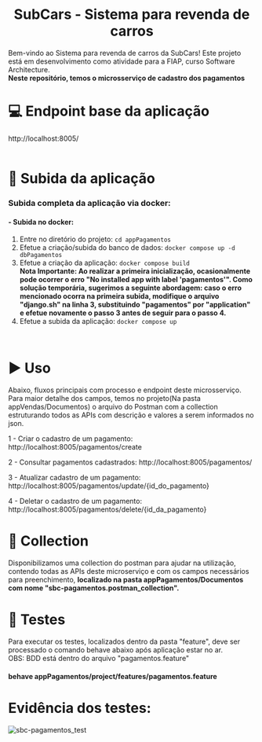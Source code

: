 <h1 align="center"> SubCars - Sistema para revenda de carros </h1>
Bem-vindo ao Sistema para revenda de carros da SubCars! Este projeto está em desenvolvimento como atividade para a FIAP, curso Software Architecture.	
<br/>
<b>Neste repositório, temos o microsserviço de cadastro dos pagamentos</b>

# :computer: Endpoint base da aplicação
http://localhost:8005/
<br/>
<br/>

# :hammer: Subida da aplicação
### Subida completa da aplicação via docker:

#### - Subida no docker:
1. Entre no diretório do projeto: `cd appPagamentos`
2. Efetue a criação/subida do banco de dados: `docker compose up -d dbPagamentos`
3. Efetue a criação da aplicação: `docker compose build`                                                                                                                                                                                                                                                     
      <b>Nota Importante:
      Ao realizar a primeira inicialização, ocasionalmente pode ocorrer o erro "No installed app with label 'pagamentos'". Como solução temporária, sugerimos a seguinte abordagem: caso o erro mencionado ocorra na primeira subida, modifique o arquivo "django.sh" na linha       3, substituindo "pagamentos" por "application" e efetue novamente o passo 3 antes de seguir para o passo 4.</b>
4. Efetue a subida da aplicação: `docker compose up`
<br/>
  
# :arrow_forward: Uso 
Abaixo, fluxos principais com processo e endpoint deste microsserviço. Para maior detalhe dos campos, temos no projeto(Na pasta appVendas/Documentos) o arquivo do Postman com a collection estruturando todos as APIs com descrição e valores a serem informados no json.

1 - Criar o cadastro de um pagamento: http://localhost:8005/pagamentos/create

2 - Consultar pagamentos cadastrados: http://localhost:8005/pagamentos/

3 - Atualizar cadastro de um pagamento: http://localhost:8005/pagamentos/update/{id_do_pagamento}

4 - Deletar o cadastro de um pagamento: http://localhost:8005/pagamentos/delete/{id_da_pagamento}

# :page_with_curl: Collection
Disponibilizamos uma collection do postman para ajudar na utilização, contendo todas as APIs deste microserviço e com os campos necessários para preenchimento, <b>localizado na pasta appPagamentos/Documentos com nome "sbc-pagamentos.postman_collection".</b>

# :test_tube: Testes
Para executar os testes, localizados dentro da pasta "feature", deve ser processado o comando behave abaixo após aplicação estar no ar.
<br/>
OBS: BDD está dentro do arquivo "pagamentos.feature"

#### behave appPagamentos/project/features/pagamentos.feature

# Evidência dos testes:

![sbc-pagamentos_test](https://github.com/user-attachments/assets/44d14602-ca61-471c-8a21-4a052a7643a4)
